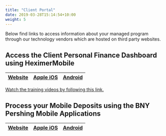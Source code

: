 ```yaml
---
title: "Client Portal"
date: 2019-03-28T15:14:54+10:00
weight: 5
---
```


Below find links to access information about your managed program through our technology vendors which are hosted on third party websites.

## Access the Client Personal Finance Dashboard using HeximerMobile

| [Website](https://login.orionadvisor.com/) | [Apple iOS](https://apps.apple.com/mu/app/heximer-mobile/id1561038455)   | [Android](https://play.google.com/store/apps/details?id=com.advisorlynx.mobileadvisor.heximer) |
| ----------- | --------- | --------------- |

[Watch the training videos by following this link.](https://heximer.net/him2/services/videolinks/)

## Process your Mobile Deposits using the BNY Pershing Mobile Applications

| [Website](https://investor.pershing.com/) | [Apple iOS](https://apps.apple.com/us/app/bny-mellon-pershing-access/id1486554730)   | [Android](https://play.google.com/store/apps/details?id=com.pershing.pas&hl=en_US&gl=US) |
| ----------- | --------- | --------------- |


